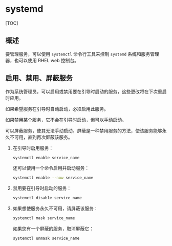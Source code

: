 # systemd

[TOC]

## 概述

要管理服务，可以使用 `systemctl` 命令行工具来控制 `systemd` 系统和服务管理器，也可以使用 RHEL web 控制台。

## 启用、禁用、屏蔽服务

作为系统管理员，可以启用或禁用要在引导时启动的服务，这些更改将在下次重启时应用。

如果希望服务在引导时自动启动，必须启用此服务。

如果禁用某个服务，它不会在引导时启动，但可以手动启动。

可以屏蔽服务，使其无法手动启动。屏蔽是一种禁用服务的方法，使该服务能够永久不可用，直到再次屏蔽该服务。

1. 在引导时启用服务：

   ```bash
   systemctl enable service_name		
   ```

   还可以使用一个命令启用并启动服务：

   ```bash
   systemctl enable --now service_name
   ```

2. 禁用要在引导时启动的服务：

   ```bash
   systemctl disable service_name
   ```

3. 如果想使服务永久不可用，请屏蔽该服务： 

   ```bash
   systemctl mask service_name
   ```

   如果您有一个屏蔽的服务，取消屏蔽它： 											

   ```bash
   systemctl unmask service_name
   ```